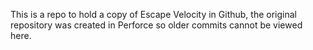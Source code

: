 This is a repo to hold a copy of Escape Velocity in Github, the original repository was created in Perforce so older commits cannot be viewed here.
